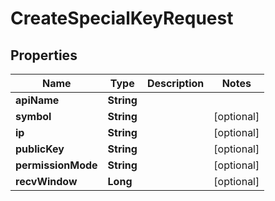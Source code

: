 

# CreateSpecialKeyRequest


## Properties

| Name | Type | Description | Notes |
|------------ | ------------- | ------------- | -------------|
|**apiName** | **String** |  |  |
|**symbol** | **String** |  |  [optional] |
|**ip** | **String** |  |  [optional] |
|**publicKey** | **String** |  |  [optional] |
|**permissionMode** | **String** |  |  [optional] |
|**recvWindow** | **Long** |  |  [optional] |



